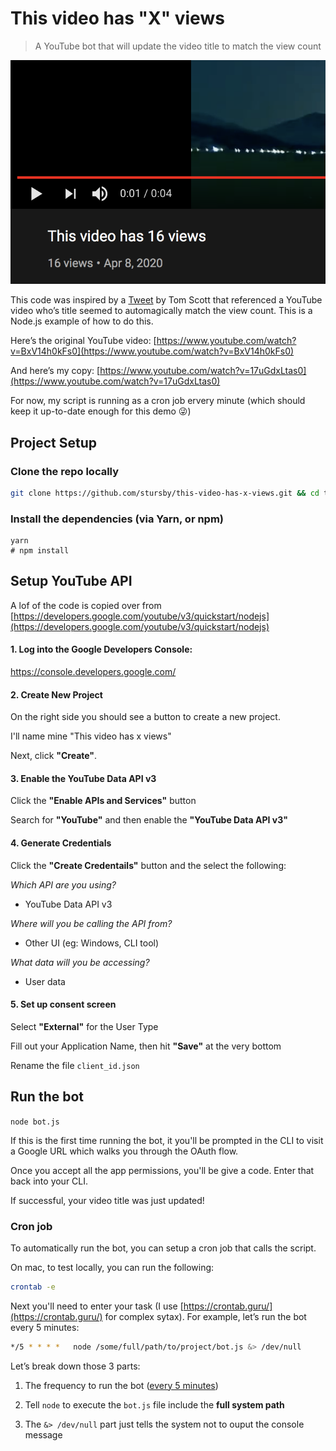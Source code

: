 # This video has "X" views

> A YouTube bot that will update the video title to match the view count

![screenshot](.github/screenshot.png)

This code was inspired by a [Tweet](https://twitter.com/tomscott/status/1247178247437078529) by Tom Scott that referenced a YouTube video who’s title seemed to automagically match the view count. This is a Node.js example of how to do this.

Here’s the original YouTube video: [https://www.youtube.com/watch?v=BxV14h0kFs0](https://www.youtube.com/watch?v=BxV14h0kFs0)

And here’s my copy: [https://www.youtube.com/watch?v=17uGdxLtas0](https://www.youtube.com/watch?v=17uGdxLtas0)

For now, my script is running as a cron job ervery minute (which should keep it up-to-date enough for this demo 😜)

## Project Setup

### Clone the repo locally

```bash
git clone https://github.com/stursby/this-video-has-x-views.git && cd this-video-has-x-views
```

### Install the dependencies (via Yarn, or npm)

```
yarn
# npm install
```

## Setup YouTube API

A lof of the code is copied over from [https://developers.google.com/youtube/v3/quickstart/nodejs](https://developers.google.com/youtube/v3/quickstart/nodejs)

#### 1. Log into the Google Developers Console:

https://console.developers.google.com/

#### 2. Create New Project

On the right side you should see a button to create a new project.

I'll name mine "This video has x views"

Next, click **"Create"**.

#### 3. Enable the YouTube Data API v3

Click the **"Enable APIs and Services"** button

Search for **"YouTube"** and then enable the **"YouTube Data API v3"**

#### 4. Generate Credentials

Click the **"Create Credentails"** button and the select the following:

_Which API are you using?_

- YouTube Data API v3

_Where will you be calling the API from?_

- Other UI (eg: Windows, CLI tool)

_What data will you be accessing?_

- User data

#### 5. Set up consent screen

Select **"External"** for the User Type

Fill out your Application Name, then hit **"Save"** at the very bottom

Rename the file `client_id.json`

## Run the bot

`node bot.js`

If this is the first time running the bot, it you'll be prompted in the CLI to visit a Google URL which walks you through the OAuth flow.

Once you accept all the app permissions, you'll be give a code. Enter that back into your CLI.

If successful, your video title was just updated!

### Cron job

To automatically run the bot, you can setup a cron job that calls the script.

On mac, to test locally, you can run the following:

```bash
crontab -e
```

Next you'll need to enter your task (I use [https://crontab.guru/](https://crontab.guru/) for complex sytax). For example, let’s run the bot every 5 minutes:

```bash
*/5 * * * *   node /some/full/path/to/project/bot.js &> /dev/null
```

Let’s break down those 3 parts:

1. The frequency to run the bot ([every 5 minutes](https://crontab.guru/every-5-minutes))

2. Tell `node` to execute the `bot.js` file include the **full system path**

3. The `&> /dev/null` part just tells the system not to ouput the console message
